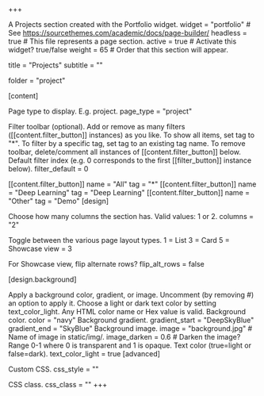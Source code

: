 +++

A Projects section created with the Portfolio widget.
widget = "portfolio" # See https://sourcethemes.com/academic/docs/page-builder/ headless = true # This file represents a page section. active = true # Activate this widget? true/false weight = 65 # Order that this section will appear.

title = "Projects" subtitle = ""

folder = "project"

[content]

Page type to display. E.g. project.
page_type = "project"

Filter toolbar (optional).
Add or remove as many filters ([[content.filter_button]] instances) as you like.
To show all items, set tag to "*".
To filter by a specific tag, set tag to an existing tag name.
To remove toolbar, delete/comment all instances of [[content.filter_button]] below.
Default filter index (e.g. 0 corresponds to the first [[filter_button]] instance below).
filter_default = 0

[[content.filter_button]]
name = "All"
tag = "*"
[[content.filter_button]]
name = "Deep Learning"
tag = "Deep Learning"
[[content.filter_button]]
name = "Other"
tag = "Demo"
[design]

Choose how many columns the section has. Valid values: 1 or 2.
columns = "2"

Toggle between the various page layout types.
1 = List
3 = Card
5 = Showcase
view = 3

For Showcase view, flip alternate rows?
flip_alt_rows = false

[design.background]

Apply a background color, gradient, or image.
Uncomment (by removing #) an option to apply it.
Choose a light or dark text color by setting text_color_light.
Any HTML color name or Hex value is valid.
Background color.
color = "navy"
Background gradient.
gradient_start = "DeepSkyBlue"
gradient_end = "SkyBlue"
Background image.
image = "background.jpg" # Name of image in static/img/.
image_darken = 0.6 # Darken the image? Range 0-1 where 0 is transparent and 1 is opaque.
Text color (true=light or false=dark).
text_color_light = true
[advanced]

Custom CSS.
css_style = ""

CSS class.
css_class = "" +++
